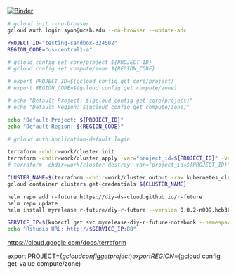 [![Binder](https://mybinder.org/badge_logo.svg)](https://mybinder.org/v2/gh/diy-ds-cloud/r-future/main?urlpath=git-pull%3Frepo%3Dhttps%253A%252F%252Fgithub.com%252Fdiy-ds-cloud%252Fr-future%26urlpath%3Dlab%252Ftree%252Fr-future%252F%26branch%3Dmain)


```bash
# gcloud init --no-browser
gcloud auth login syoh@ucsb.edu --no-browser --update-adc

PROJECT_ID="testing-sandbox-324502"
REGION_CODE="us-central1-a"

# gcloud config set core/project ${PROJECT_ID}
# gcloud config set compute/zone ${REGION_CODE}

# export PROJECT_ID=$(gcloud config get core/project)
# export REGION_CODE=$(gcloud config get compute/zone)

# echo "Default Project: $(gcloud config get core/project)"
# echo "Default Region: $(gcloud config get compute/zone)"

echo "Default Project: ${PROJECT_ID}"
echo "Default Region: ${REGION_CODE}"

# gcloud auth application-default login

terraform -chdir=work/cluster init
terraform -chdir=work/cluster apply -var="project_id=${PROJECT_ID}" -var="region=${REGION_CODE}" -auto-approve
# terraform -chdir=work/cluster destroy -var="project_id=${PROJECT_ID}" -var="region=${REGION_CODE}" -auto-approve

CLUSTER_NAME=$(terraform -chdir=work/cluster output -raw kubernetes_cluster_name)
gcloud container clusters get-credentials ${CLUSTER_NAME}

helm repo add r-future https://diy-ds-cloud.github.io/r-future
helm repo update
helm install myrelease r-future/diy-r-future --version 0.0.2-n009.hcb36596 --wait

SERVICE_IP=$(kubectl get svc myrelease-diy-r-future-notebook --namespace default --template "{{ range (index .status.loadBalancer.ingress 0) }}{{.}}{{ end }}")
echo "Rstudio URL: http://$SERVICE_IP:80"

```
https://cloud.google.com/docs/terraform

export PROJECT=$(gcloud config get project)
export REGION=$(gcloud config get-value compute/zone)